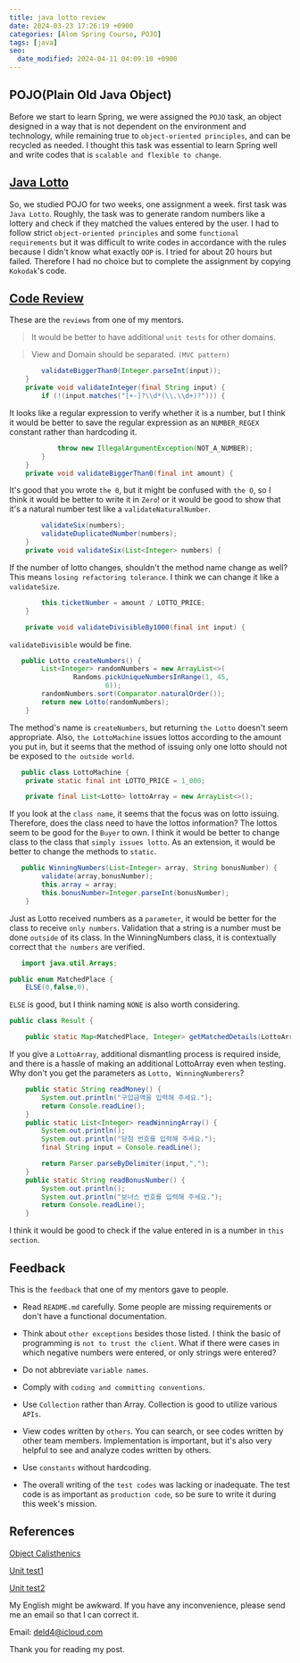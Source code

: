 ```yaml
---
title: java lotto review
date: 2024-03-23 17:26:19 +0900
categories: [Alom Spring Course, POJO]
tags: [java]
seo:
  date_modified: 2024-04-11 04:09:10 +0900
---
```


## POJO(Plain Old Java Object)

Before we start to learn Spring, we were assigned the `POJO` task, an object designed in a way that is not dependent on the environment and technology, while remaining true to `object-oriented principles`, and can be recycled as needed. I thought this task was essential to learn Spring well and write codes that is `scalable and flexible to change`.

## [Java Lotto](https://github.com/4deld/java-lotto)

So, we studied POJO for two weeks, one assignment a week. first task was `Java Lotto`. Roughly, the task was to generate random numbers like a lottery and check if they matched the values entered by the user. I had to follow strict `object-oriented principles` and some `functional requirements` but it was difficult to write codes in accordance with the rules because I didn't know what exactly `OOP` is. I tried for about 20 hours but failed. Therefore I had no choice but to complete the assignment by copying `Kokodak`'s code.


## [Code Review](https://github.com/TEAM-ALOM/java-lotto/pull/13)

These are the `reviews` from one of my mentors.

> It would be better to have additional `unit tests` for other domains.

> View and Domain should be separated. `(MVC pattern)`

```java
        validateBiggerThan0(Integer.parseInt(input));
    }
    private void validateInteger(final String input) {
        if (!(input.matches("[+-]?\\d*(\\.\\d+)?"))) {
```

It looks like a regular expression to verify whether it is a number, but I think it would be better to save the regular expression as an `NUMBER_REGEX` constant rather than hardcoding it.

```java
            throw new IllegalArgumentException(NOT_A_NUMBER);
        }
    }
    private void validateBiggerThan0(final int amount) {
```

It's good that you wrote `the 0`, but it might be confused with `the O`, so I think it would be better to write it in `Zero`! or it would be good to show that it's a natural number test like a `validateNaturalNumber`.

```java
        validateSix(numbers);
        validateDuplicatedNumber(numbers);
    }
    private void validateSix(List<Integer> numbers) {
```

If the number of lotto changes, shouldn't the method name change as well? This means `losing refactoring tolerance`.
I think we can change it like a `validateSize`.

```java
        this.ticketNumber = amount / LOTTO_PRICE;
    }

    private void validateDivisibleBy1000(final int input) {
```

`validateDivisible` would be fine.

```java
   public Lotto createNumbers() {
        List<Integer> randomNumbers = new ArrayList<>(
                Randoms.pickUniqueNumbersInRange(1, 45,
                        6));
        randomNumbers.sort(Comparator.naturalOrder());
        return new Lotto(randomNumbers);
    }
```

The method's name is `createNumbers`, but returning `the Lotto` doesn't seem appropriate. Also, `the LottoMachine` issues lottos according to the amount you put in, but it seems that the method of issuing only one lotto should not be exposed to `the outside world`.

```java
   public class LottoMachine {
    private static final int LOTTO_PRICE = 1_000;

    private final List<Lotto> lottoArray = new ArrayList<>();
```

If you look at the `class name`, it seems that the focus was on lotto issuing. Therefore, does the class need to have the lottos information? The lottos seem to be good for the `Buyer` to own. I think it would be better to change class to the class that `simply issues lotto`. As an extension, it would be better to change the methods to `static`.

```java
   public WinningNumbers(List<Integer> array, String bonusNumber) {
        validate(array,bonusNumber);
        this.array = array;
        this.bonusNumber=Integer.parseInt(bonusNumber);
    }
```

Just as Lotto received numbers as a `parameter`, it would be better for the class to receive `only numbers`. Validation that a string is a number must be done `outside` of its class. In the WinningNumbers class, it is contextually correct that `the numbers` are verified.

```java
   import java.util.Arrays;

public enum MatchedPlace {
    ELSE(0,false,0),
```

`ELSE` is good, but I think naming `NONE` is also worth considering.  

```java
public class Result {

    public static Map<MatchedPlace, Integer> getMatchedDetails(LottoArray lottoArray, WinningNumbers winningNumbers) {
```

If you give a `LottoArray`, additional dismantling process is required inside, and there is a hassle of making an additional LottoArray even when testing.
Why don't you get the parameters as `Lotto, WinningNumberers`?

```java
    public static String readMoney() {
        System.out.println("구입금액을 입력해 주세요.");
        return Console.readLine();
    }
    public static List<Integer> readWinningArray() {
        System.out.println();
        System.out.println("당첨 번호를 입력해 주세요.");
        final String input = Console.readLine();

        return Parser.parseByDelimiter(input,",");
    }
    public static String readBonusNumber() {
        System.out.println();
        System.out.println("보너스 번호를 입력해 주세요.");
        return Console.readLine();
    }
```

I think it would be good to check if the value entered in is a number in `this section`.

## Feedback

This is the `feedback` that one of my mentors gave to people.

- Read `README.md` carefully. Some people are missing requirements or don't have a functional documentation.

- Think about `other exceptions` besides those listed. I think the basic of programming is `not to trust the client`. What if there were cases in which negative numbers were entered, or only strings were entered?

- Do not abbreviate `variable names`.

- Comply with `coding and committing conventions`.

- Use `Collection` rather than Array. Collection is good to utilize various `APIs`.

- View codes written by `others`. You can search, or see codes written by other team members. Implementation is important, but it's also very helpful to see and analyze codes written by others.

- Use `constants` without hardcoding.

- The overall writing of the `test codes` was lacking or inadequate. The test code is as important as `production code`, so be sure to write it during this week's mission.

## References

[Object Calisthenics](https://jamie95.tistory.com/99)

[Unit test1](https://mangkyu.tistory.com/143)

[Unit test2](https://mangkyu.tistory.com/144)


My English might be awkward. If you have any inconvenience, please send me an email so that I can correct it.

Email: deld4@icloud.com

Thank you for reading my post.

